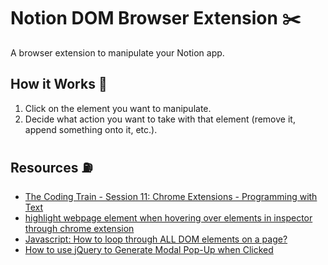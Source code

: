 # Notion DOM Browser Extension ✂️

A browser extension to manipulate your Notion app.

## How it Works 🛵

1. Click on the element you want to manipulate.
2. Decide what action you want to take with that element (remove it, append something onto it, etc.).

## Resources ⛽

- [The Coding Train - Session 11: Chrome Extensions - Programming with Text](https://www.youtube.com/playlist?list=PLRqwX-V7Uu6bL9VOMT65ahNEri9uqLWfS)
- [highlight webpage element when hovering over elements in inspector through chrome extension](https://stackoverflow.com/questions/42564490/highlight-webpage-element-when-hovering-over-elements-in-inspector-through-chrom)
- [Javascript: How to loop through ALL DOM elements on a page?](https://stackoverflow.com/questions/4256339/javascript-how-to-loop-through-all-dom-elements-on-a-page)
- [How to use jQuery to Generate Modal Pop-Up when Clicked](https://www.pair.com/support/kb/how-to-use-jquery-to-generate-modal-pop-up-when-clicked/)
